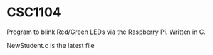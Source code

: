 # CSC1104
Program to blink Red/Green LEDs via the Raspberry Pi. Written in C.

NewStudent.c is the latest file
